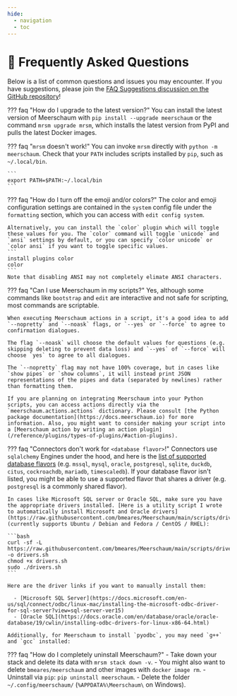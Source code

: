 ```yaml
---
hide:
  - navigation
  - toc
---
```


# 🤔 Frequently Asked Questions

Below is a list of common questions and issues you may encounter. If you have suggestions, please join the [FAQ Suggestions discussion on the GitHub repository](https://github.com/bmeares/Meerschaum/discussions/46)!

??? faq "How do I upgrade to the latest version?"
    You can install the latest version of Meerschaum with `pip install --upgrade meerschaum` or the command `mrsm upgrade mrsm`, which installs the latest version from PyPI and pulls the latest Docker images.

??? faq "`mrsm` doesn't work!"
    You can invoke `mrsm` directly with `python -m meerschaum`. Check that your `PATH` includes scripts installed by `pip`, such as `~/.local/bin`.

    ```
    export PATH=$PATH:~/.local/bin
    ```

??? faq "How do I turn off the emoji and/or colors?"
    The color and emoji configuration settings are contained in the `system` config file under the `formatting` section, which you can access with `edit config system`.

    Alternatively, you can install the `color` plugin which will toggle these values for you. The `color` command will toggle `unicode` and `ansi` settings by default, or you can specify `color unicode` or `color ansi` if you want to toggle specific values.
    ```
    install plugins color
    color
    ```
    Note that disabling ANSI may not completely elimate ANSI characters.

??? faq "Can I use Meerschaum in my scripts?"
    Yes, although some commands like `bootstrap` and `edit` are interactive and not safe for scripting, most commands are scriptable.

    When executing Meerschaum actions in a script, it's a good idea to add `--nopretty` and `--noask` flags, or `--yes` or `--force` to agree to confirmation dialogues.

    The flag `--noask` will choose the default values for questions (e.g. skipping deleting to prevent data loss) and `--yes` of `--force` will choose `yes` to agree to all dialogues.

    The `--nopretty` flag may not have 100% coverage, but in cases like `show pipes` or `show columns`, it will instead print JSON representations of the pipes and data (separated by newlines) rather than formatting them.

    If you are planning on integrating Meerschaum into your Python scripts, you can access actions directly via the `meerschaum.actions.actions` dictionary. Please consult [the Python package documentation](https://docs.meerschaum.io) for more information. Also, you might want to consider making your script into a [Meerschaum action by writing an action plugin](/reference/plugins/types-of-plugins/#action-plugins).

??? faq "Connectors don't work for `<database flavor>`!"
    Connectors use `sqlalchemy` Engines under the hood, and here is the [list of supported database flavors](https://github.com/bmeares/Meerschaum/blob/5b91293b378a41aee82c85db541f46248baaac7c/meerschaum/connectors/sql/_create_engine.py#L146) (e.g. `mssql`, `mysql`, `oracle`, `postgresql`, `sqlite`, `duckdb`, `citus`, `cockroachdb`, `mariadb`, `timescaledb`). If your database flavor isn't listed, you might be able to use a supported flavor that shares a driver (e.g. `postgresql` is a commonly shared flavor).

    In cases like Microsoft SQL server or Oracle SQL, make sure you have the appropriate drivers installed. [Here is a utility script I wrote to automatically install Microsoft and Oracle drivers](https://raw.githubusercontent.com/bmeares/Meerschaum/main/scripts/drivers.sh) (currently supports Ubuntu / Debian and Fedora / CentOS / RHEL):

    ```bash
    curl -sf -L https://raw.githubusercontent.com/bmeares/Meerschaum/main/scripts/drivers.sh -o drivers.sh
    chmod +x drivers.sh
    sudo ./drivers.sh
    ```

    Here are the driver links if you want to manually install them:

      - [Microsoft SQL Server](https://docs.microsoft.com/en-us/sql/connect/odbc/linux-mac/installing-the-microsoft-odbc-driver-for-sql-server?view=sql-server-ver15)
      - [Oracle SQL](https://docs.oracle.com/en/database/oracle/oracle-database/19/cwlin/installing-odbc-drivers-for-linux-x86-64.html)

    Additionally, for Meerschaum to install `pyodbc`, you may need `g++` and `gcc` installed:

??? faq "How do I completely uninstall Meerschaum?"
    - Take down your stack and delete its data with `mrsm stack down -v`.
        - You might also want to delete `bmeares/meerschaum` and other images with `docker image rm`.
    - Uninstall via `pip`: `pip uninstall meerschaum`.
    - Delete the folder `~/.config/meerschaum/` (`%APPDATA%\Meerschaum\` on Windows).
